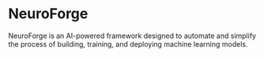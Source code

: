 # NeuroForge
NeuroForge is an AI-powered framework designed to automate and simplify the process of building, training, and deploying machine learning models.
